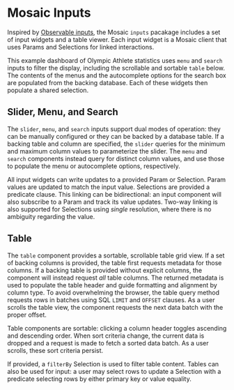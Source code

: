 <script setup>
  import { reset } from '@uwdata/vgplot';
  reset();
</script>

# Mosaic Inputs

Inspired by [Observable inputs](https://observablehq.com/@observablehq/inputs), the Mosaic `inputs` pacakage includes a set of input widgets and a table viewer.
Each input widget is a Mosaic client that uses Params and Selections for linked interactions.

This example dashboard of Olympic Athlete statistics uses `menu` and `search` inputs to filter the display, including the scrollable and sortable `table` below.
The contents of the menus and the autocomplete options for the search box are populated from the backing database.
Each of these widgets then populate a shared selection.

<Example spec="/specs/yaml/athletes.yaml"/>

## Slider, Menu, and Search

The `slider`, `menu`, and `search` inputs support dual modes of operation: they can be manually configured or they can be backed by a database table.
If a backing table and column are specified, the `slider` queries for the minimum and maximum column values to parameterize the slider.
The `menu` and `search` components instead query for distinct column values, and use those to populate the menu or autocomplete options, respectively.

All input widgets can write updates to a provided Param or Selection.
Param values are updated to match the input value.
Selections are provided a predicate clause. This linking can be bidirectional: an input component will also subscribe to a Param and track its value updates.
Two-way linking is also supported for Selections using _single_ resolution, where there is no ambiguity regarding the value.

## Table

The `table` component provides a sortable, scrollable table grid view.
If a set of backing columns is provided, the table first requests metadata for those columns.
If a backing table is provided without explicit columns, the component will instead request _all_ table columns.
The returned metadata is used to populate the table header and guide formatting and alignment by column type.
To avoid overwhelming the browser, the table query method requests rows in batches using SQL `LIMIT` and `OFFSET` clauses.
As a user scrolls the table view, the component requests the next data batch with the proper offset.

Table components are sortable: clicking a column header toggles ascending and descending order.
When sort criteria change, the current data is dropped and a request is made to fetch a sorted data batch.
As a user scrolls, these sort criteria persist.

If provided, a `filterBy` Selection is used to filter table content.
Tables can also be used for input: a user may select rows to update a Selection with a predicate selecting rows by either primary key or value equality.
